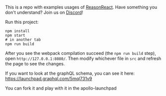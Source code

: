 This is a repo with examples usages of [ReasonReact](https://github.com/reasonml/reason-react).
Have something you don't understand? Join us on [Discord](https://discord.gg/reasonml)!

Run this project:

```
npm install
npm start
# in another tab
npm run build
```

After you see the webpack compilation succeed (the `npm run build` step), open `http://127.0.0.1:8080/`. 
Then modify whichever file in `src` and refresh the page to see the changes.

If you want to look at the graphQL schema, you can see it here:
https://launchpad.graphql.com/5mql731v9

You can fork it and play with it in the apollo-launchpad
